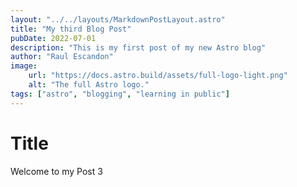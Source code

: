 ```yaml
---
layout: "../../layouts/MarkdownPostLayout.astro"
title: "My third Blog Post"
pubDate: 2022-07-01
description: "This is my first post of my new Astro blog"
author: "Raul Escandon"
image:
    url: "https://docs.astro.build/assets/full-logo-light.png"
    alt: "The full Astro logo."
tags: ["astro", "blogging", "learning in public"]
---
```


# Title

Welcome to my Post 3
